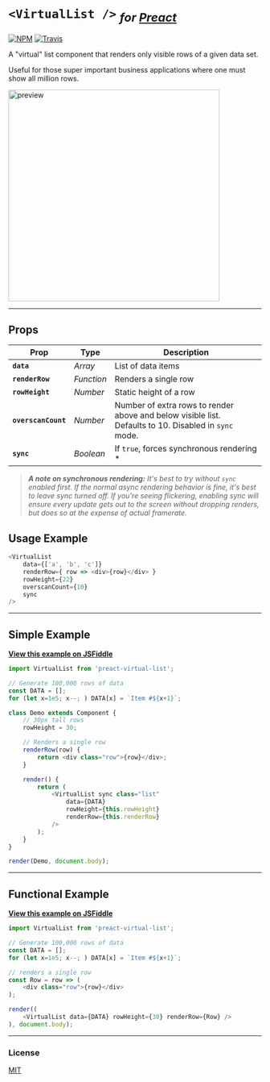 # `<VirtualList />` <sub>_for [Preact]_</sub>

[![NPM](https://img.shields.io/npm/v/preact-virtual-list.svg)](https://www.npmjs.com/package/preact-virtual-list)
[![Travis](https://travis-ci.org/developit/preact-virtual-list.svg?branch=master)](https://travis-ci.org/developit/preact-virtual-list)

A "virtual" list component that renders only visible rows of a given data set.

Useful for those super important business applications where one must show all million rows.

<img alt="preview" src="https://i.gyazo.com/866e97be9075dd63260dbc5df30075ec.gif" width="420">


---


## Props

| Prop                | Type       | Description         |
|---------------------|------------|---------------------|
| **`data`**          | _Array_    | List of data items
| **`renderRow`**     | _Function_ | Renders a single row
| **`rowHeight`**     | _Number_   | Static height of a row
| **`overscanCount`** | _Number_   | Number of extra rows to render above and below visible list.<br> Defaults to 10. Disabled in `sync` mode.
| **`sync`**          | _Boolean_  | If `true`, forces synchronous rendering \*

> _**A note on synchronous rendering:** It's best to try without `sync` enabled first. If the normal async rendering behavior is fine, it's best to leave sync turned off. If you're seeing flickering, enabling sync will ensure every update gets out to the screen without dropping renders, but does so at the expense of actual framerate._


## Usage Example

```js
<VirtualList
    data={['a', 'b', 'c']}
    renderRow={ row => <div>{row}</div> }
    rowHeight={22}
    overscanCount={10}
    sync
/>
```


---


## Simple Example

[**View this example on JSFiddle**](https://jsfiddle.net/developit/qqan9pdo/)

```js
import VirtualList from 'preact-virtual-list';

// Generate 100,000 rows of data
const DATA = [];
for (let x=1e5; x--; ) DATA[x] = `Item #${x+1}`;

class Demo extends Component {
    // 30px tall rows
    rowHeight = 30;

    // Renders a single row
    renderRow(row) {
        return <div class="row">{row}</div>;
    }

    render() {
        return (
            <VirtualList sync class="list"
                data={DATA}
                rowHeight={this.rowHeight}
                renderRow={this.renderRow}
            />
        );
    }
}

render(Demo, document.body);
```


---


## Functional Example

[**View this example on JSFiddle**](https://jsfiddle.net/developit/qqan9pdo/)

```js
import VirtualList from 'preact-virtual-list';

// Generate 100,000 rows of data
const DATA = [];
for (let x=1e5; x--; ) DATA[x] = `Item #${x+1}`;

// renders a single row
const Row = row => (
    <div class="row">{row}</div>
);

render((
    <VirtualList data={DATA} rowHeight={30} renderRow={Row} />
), document.body);
```


---


### License

[MIT]


[Preact]: https://github.com/developit/preact
[MIT]: http://choosealicense.com/licenses/mit/
